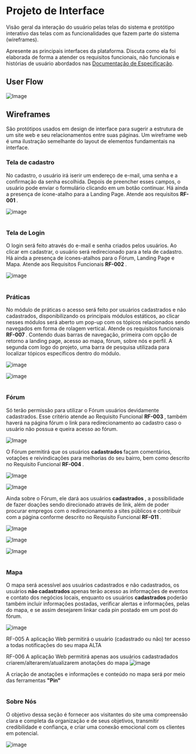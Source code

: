
# Projeto de Interface

Visão geral da interação do usuário pelas telas do sistema e protótipo interativo das telas com as funcionalidades que fazem parte do sistema (wireframes).

 Apresente as principais interfaces da plataforma. Discuta como ela foi elaborada de forma a atender os requisitos funcionais, não funcionais e histórias de usuário abordados nas <a href="2-Especificação do Projeto.md"> Documentação de Especificação</a>.

## User Flow

![Image](https://user-images.githubusercontent.com/127517961/232878835-7402297e-3377-4053-a313-27f2ac9e75bd.png) 


## Wireframes

São protótipos usados em design de interface para sugerir a estrutura de um site web e seu relacionamentos entre suas páginas. Um wireframe web é uma ilustração semelhante do layout de elementos fundamentais na interface.

### Tela de cadastro
No cadastro, o usuário irá iserir um endereço de e-mail, uma senha e a confirmação da senha escolhida. Depois de preencher esses campos, o usuário pode enviar o formulário clicando em um botão continuar. Há ainda a presença de ícone-atalho para a Landing Page. Atende aos requisitos <strong> RF-001 </strong>.

![image](https://user-images.githubusercontent.com/128329945/235469652-5415a606-64d7-48a4-83a3-172e27ceb8c0.png)

#

### Tela de Login 
O login será feito através do e-mail e senha criados pelos usuários. Ao clicar em cadastrar, o usuário será redirecionado para a tela de cadastro. Há ainda a presença de ícones-atalhos para o Fórum, Landing Page e Mapa. Atende aos Requisitos Funcionais <strong> RF-002 </strong>.

![image](https://user-images.githubusercontent.com/127517961/235466056-7660170c-ade4-4496-8b5d-d260631f072c.png)

#

### Práticas
No módulo de práticas o acesso será feito por usuários cadastrados e não cadastrados, disponibilizando os principais módulos estáticos, ao clicar nesses módulos será aberto um pop-up com os tópicos relacionados sendo navegados em forma de rolagem vertical. Atende os requisitos funcionais <strong> RF-007 </strong>. Contendo duas barras de navegação, primeira com opção de retorno a landing page, acesso ao mapa, fórum, sobre nós e perfil. A segunda com logo do projeto, uma barra de pesquisa utilizada para localizar tópicos específicos dentro do módulo.

![image](https://user-images.githubusercontent.com/102264520/234984438-207444a0-6bc4-4119-b0db-560ed0f4b2a4.jpg)

![image](https://user-images.githubusercontent.com/102264520/234984467-3e9e5aab-cc55-4045-812a-e3908ed17d9a.jpg)


#

### Fórum
Só terão permissão para utilizar o Fórum usuários devidamente cadastrados. Esse critério atende ao Requisito Funcional <strong> RF-003 </strong>, também haverá na página fórum o link para redirecionamento ao cadastro caso o usuário não possua e queira acesso ao fórum.
 
 ![Image](https://user-images.githubusercontent.com/128436722/235378238-08d558e9-737e-4d72-a624-49f98821a192.png)
 
O Fórum permitirá que os usuários <strong> cadastrados </strong> façam comentários, votações e reivindicações para melhorias do seu bairro, bem como descrito no Requisito Funcional <strong> RF-004 </strong>.
 
 ![Image](https://user-images.githubusercontent.com/128436722/235378236-a741dfa6-b3ff-4557-afb5-48d23319901b.png)
 
 ![Image](https://user-images.githubusercontent.com/128436722/235378239-bbdff70a-4db7-4ada-a303-74d575b1c4a1.png)
 
Ainda sobre o Fórum, ele dará aos usuários <strong> cadastrados </strong>, a possibilidade de fazer doações sendo direcionado através de link, além de poder procurar empregos com o redirecionamento a sites públicos e contribuir com a página conforme descrito no Requisito Funcional <strong> RF-011 </strong>.
 
![Image](https://user-images.githubusercontent.com/128436722/235378237-d543f5d7-8a5e-4cef-8b3d-dbdcb88abe06.png)

![Image](https://user-images.githubusercontent.com/128436722/235378240-ec8a5711-e6cb-4bd7-a870-b7b0c168e7c7.png)

![Image](https://user-images.githubusercontent.com/128436722/235378235-df9c7fb5-df5a-458c-b4a7-0d52aa0981ec.png)

 #

### Mapa

O mapa será acessível aos usuários cadastrados e não cadastrados, os usuários <strong> não cadastrados </strong> apenas terão acesso as informações de eventos e contato dos negócios locais, enquanto os usuários <strong> cadastrados </strong> poderão também incluir informações postadas, verificar alertas e informações, pelas do mapa, e se assim  desejarem linkar cada pin postado em um post do fórum.

![image](https://user-images.githubusercontent.com/128330026/235453293-f86bcb1d-7670-42c5-ab69-fd126444081c.png)

RF-005	A aplicação Web permitirá o usuário (cadastrado ou não) ter acesso a todas notificações do seu mapa	ALTA	

RF-006	A aplicação Web permitirá apenas aos usuários cadastradados criarem/alterarem/atualizarem anotações do mapa
![image](https://user-images.githubusercontent.com/128330026/235453458-8190c578-1403-4e75-a23b-e01a6948d298.png)

A criação de anotações e informações e conteúdo no mapa será por meio das ferramentas <strong> "Pin" </strong>

 #
 
### Sobre Nós

O objetivo dessa seção é fornecer aos visitantes do site uma compreensão clara e completa da organização e de seus objetivos, transmitir credibilidade e confiança, e criar uma conexão emocional com os clientes em potencial.

![image](https://user-images.githubusercontent.com/112134718/234734415-3499ab66-d5e2-4f5b-be20-3565280a1507.png)
